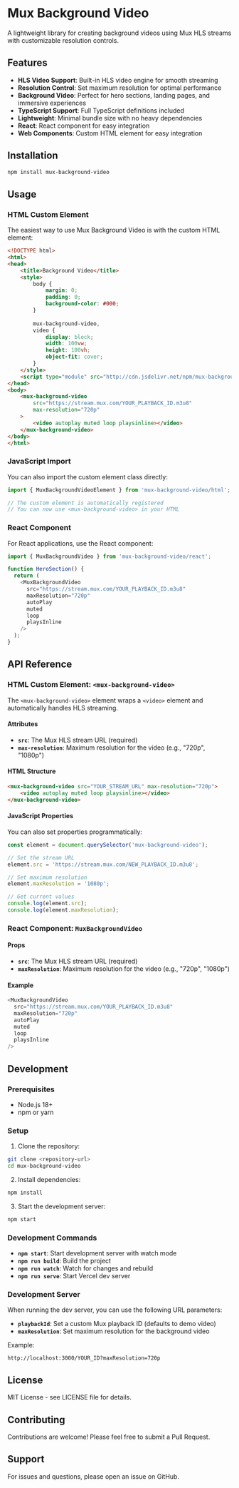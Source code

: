 # Mux Background Video

A lightweight library for creating background videos using Mux HLS streams with customizable resolution controls.

## Features

- **HLS Video Support**: Built-in HLS video engine for smooth streaming
- **Resolution Control**: Set maximum resolution for optimal performance
- **Background Video**: Perfect for hero sections, landing pages, and immersive experiences
- **TypeScript Support**: Full TypeScript definitions included
- **Lightweight**: Minimal bundle size with no heavy dependencies
- **React**: React component for easy integration
- **Web Components**: Custom HTML element for easy integration

## Installation

```bash
npm install mux-background-video
```

## Usage

### HTML Custom Element

The easiest way to use Mux Background Video is with the custom HTML element:

```html
<!DOCTYPE html>
<html>
<head>
    <title>Background Video</title>
    <style>
        body {
            margin: 0;
            padding: 0;
            background-color: #000;
        }
        
        mux-background-video, 
        video {
            display: block;
            width: 100vw;
            height: 100vh;
            object-fit: cover;
        }
    </style>
    <script type="module" src="http://cdn.jsdelivr.net/npm/mux-background-video/html/+esm"></script>
</head>
<body>
    <mux-background-video 
        src="https://stream.mux.com/YOUR_PLAYBACK_ID.m3u8" 
        max-resolution="720p"
    >
        <video autoplay muted loop playsinline></video>
    </mux-background-video>
</body>
</html>
```

### JavaScript Import

You can also import the custom element class directly:

```typescript
import { MuxBackgroundVideoElement } from 'mux-background-video/html';

// The custom element is automatically registered
// You can now use <mux-background-video> in your HTML
```

### React Component

For React applications, use the React component:

```typescript
import { MuxBackgroundVideo } from 'mux-background-video/react';

function HeroSection() {
  return (
    <MuxBackgroundVideo
      src="https://stream.mux.com/YOUR_PLAYBACK_ID.m3u8"
      maxResolution="720p"
      autoPlay 
      muted 
      loop 
      playsInline
    />
  );
}
```

## API Reference

### HTML Custom Element: `<mux-background-video>`

The `<mux-background-video>` element wraps a `<video>` element and automatically handles HLS streaming.

#### Attributes

- **`src`**: The Mux HLS stream URL (required)
- **`max-resolution`**: Maximum resolution for the video (e.g., "720p", "1080p")

#### HTML Structure

```html
<mux-background-video src="YOUR_STREAM_URL" max-resolution="720p">
    <video autoplay muted loop playsinline></video>
</mux-background-video>
```

#### JavaScript Properties

You can also set properties programmatically:

```typescript
const element = document.querySelector('mux-background-video');

// Set the stream URL
element.src = 'https://stream.mux.com/NEW_PLAYBACK_ID.m3u8';

// Set maximum resolution
element.maxResolution = '1080p';

// Get current values
console.log(element.src);
console.log(element.maxResolution);
```

### React Component: `MuxBackgroundVideo`

#### Props

- **`src`**: The Mux HLS stream URL (required)
- **`maxResolution`**: Maximum resolution for the video (e.g., "720p", "1080p")


#### Example

```typescript
<MuxBackgroundVideo
  src="https://stream.mux.com/YOUR_PLAYBACK_ID.m3u8"
  maxResolution="720p"
  autoPlay
  muted
  loop
  playsInline
/>
```

## Development

### Prerequisites

- Node.js 18+ 
- npm or yarn

### Setup

1. Clone the repository:
```bash
git clone <repository-url>
cd mux-background-video
```

2. Install dependencies:
```bash
npm install
```

3. Start the development server:
```bash
npm start
```

### Development Commands

- **`npm start`**: Start development server with watch mode
- **`npm run build`**: Build the project
- **`npm run watch`**: Watch for changes and rebuild
- **`npm run serve`**: Start Vercel dev server

### Development Server

When running the dev server, you can use the following URL parameters:

- **`playbackId`**: Set a custom Mux playback ID (defaults to demo video)
- **`maxResolution`**: Set maximum resolution for the background video

Example:
```
http://localhost:3000/YOUR_ID?maxResolution=720p
```

## License

MIT License - see LICENSE file for details.

## Contributing

Contributions are welcome! Please feel free to submit a Pull Request.

## Support

For issues and questions, please open an issue on GitHub.
